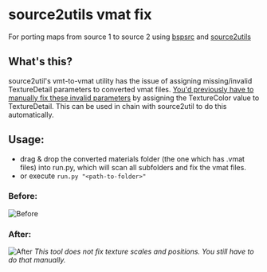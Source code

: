 # source2utils vmat fix
For porting maps from source 1 to source 2 using [bspsrc](https://github.com/ata4/bspsrc) and [source2utils](https://github.com/caseytube/source2utils)

## What's this?
source2util's vmt-to-vmat utility has the issue of assigning missing/invalid TextureDetail parameters to converted vmat files. [You'd previously have to manually fix these invalid parameters](https://youtu.be/RL_bVZHRm4s?t=689) by assigning the TextureColor value to TextureDetail.
This can be used in chain with source2util to do this automatically.

## Usage:
- drag & drop the converted materials folder (the one which has .vmat files) into run.py, which will scan all subfolders and fix the vmat files.
- or execute `run.py "<path-to-folder>"`

### Before:
![Before](https://i.imgur.com/dkY2w11.png)
### After:
![After](https://i.imgur.com/ZBShjXZ.png)
*This tool does not fix texture scales and positions. You still have to do that manually.*
